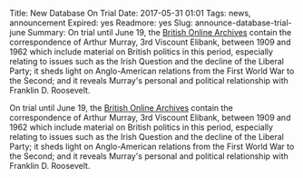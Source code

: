 Title: New Database On Trial
Date: 2017-05-31 01:01 
Tags: news, announcement
Expired: yes 
Readmore: yes
Slug: announce-database-trial-june
Summary: On trial until June 19, the <a href="https://boa-microform-digital.proxy.bc.edu/collections/4/view">British Online Archives</a> contain the correspondence of Arthur Murray, 3rd Viscount Elibank, between 1909 and 1962 which include material on British politics in this period, especially relating to issues such as the Irish Question and the decline of the Liberal Party; it sheds light on Anglo-American relations from the First World War to the Second; and it reveals Murray's personal and political relationship with Franklin D. Roosevelt. 

On trial until June 19, the <a href="https://boa-microform-digital.proxy.bc.edu/collections/4/view">British Online Archives</a> contain the correspondence of Arthur Murray, 3rd Viscount Elibank, between 1909 and 1962 which include material on British politics in this period, especially relating to issues such as the Irish Question and the decline of the Liberal Party; it sheds light on Anglo-American relations from the First World War to the Second; and it reveals Murray's personal and political relationship with Franklin D. Roosevelt. 